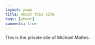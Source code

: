 ```yaml
---
layout: page
title: About this site
tags: [about]
comments: true
---
```


This is the private site of Michael Mattes.

